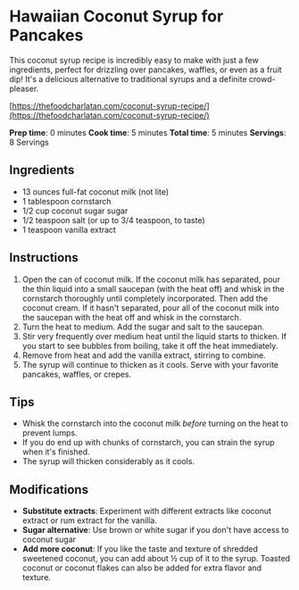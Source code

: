 # Hawaiian Coconut Syrup for Pancakes

This coconut syrup recipe is incredibly easy to make with just a few ingredients, perfect for drizzling over pancakes, waffles, or even as a fruit dip! It's a delicious alternative to traditional syrups and a definite crowd-pleaser.

[https://thefoodcharlatan.com/coconut-syrup-recipe/](https://thefoodcharlatan.com/coconut-syrup-recipe/)

**Prep time**: 0 minutes
**Cook time**: 5 minutes
**Total time**: 5 minutes
**Servings**: 8 Servings

## Ingredients

-   13 ounces full-fat coconut milk (not lite)
-   1 tablespoon cornstarch
-   1/2 cup coconut sugar sugar
-   1/2 teaspoon salt (or up to 3/4 teaspoon, to taste)
-   1 teaspoon vanilla extract

## Instructions

1.  Open the can of coconut milk. If the coconut milk has separated, pour the thin liquid into a small saucepan (with the heat off) and whisk in the cornstarch thoroughly until completely incorporated. Then add the coconut cream. If it hasn't separated, pour all of the coconut milk into the saucepan with the heat off and whisk in the cornstarch.
2.  Turn the heat to medium. Add the sugar and salt to the saucepan.
3.  Stir very frequently over medium heat until the liquid starts to thicken. If you start to see bubbles from boiling, take it off the heat immediately.
4.  Remove from heat and add the vanilla extract, stirring to combine.
5.  The syrup will continue to thicken as it cools. Serve with your favorite pancakes, waffles, or crepes.

## Tips

-   Whisk the cornstarch into the coconut milk *before* turning on the heat to prevent lumps.
-   If you do end up with chunks of cornstarch, you can strain the syrup when it's finished.
-   The syrup will thicken considerably as it cools.

## Modifications

-   **Substitute extracts**: Experiment with different extracts like coconut extract or rum extract for the vanilla.
-   **Sugar alternative**: Use brown or white sugar if you don't have access to coconut sugar
-   **Add more coconut**: If you like the taste and texture of shredded sweetened coconut, you can add about ½ cup of it to the syrup. Toasted coconut or coconut flakes can also be added for extra flavor and texture.

